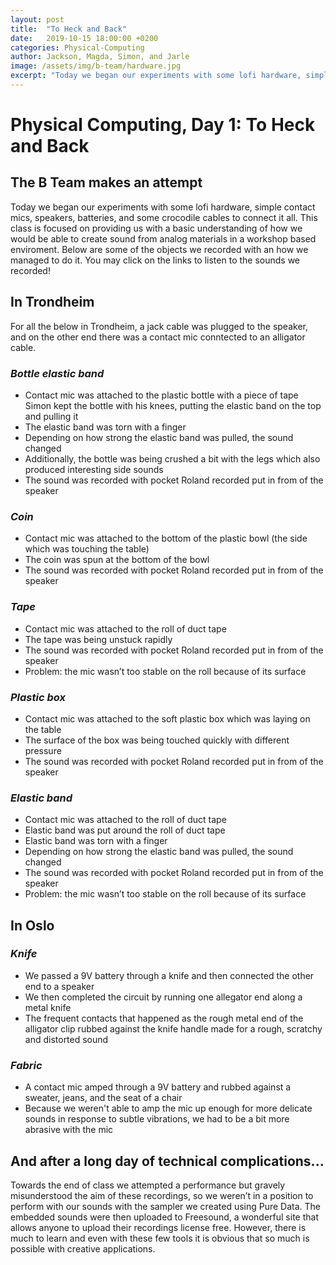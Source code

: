 ```yaml
---
layout: post
title:  "To Heck and Back"
date:   2019-10-15 18:00:00 +0200
categories: Physical-Computing
author: Jackson, Magda, Simon, and Jarle
image: /assets/img/b-team/hardware.jpg
excerpt: "Today we began our experiments with some lofi hardware, simple contact mics, speakers, batteries, and some crocodile cables to connect it all. We left in pieces."
---
```

# Physical Computing, Day 1: To Heck and Back
## The B Team makes an attempt

Today we began our experiments with some lofi hardware, simple contact mics, speakers, batteries, and some crocodile cables to connect it all. This class is focused on providing us with a basic understanding of how we would be able to create sound from analog materials in a workshop based enviroment. Below are some of the objects we recorded with an how we managed to do it. You may click on the links to listen to the sounds we recorded!

## In Trondheim
For all the below in Trondheim, a jack cable was plugged to the speaker, and on the other end there was a contact mic conntected to an alligator cable. 

### _Bottle elastic band_
- Contact mic was attached to the plastic bottle with a piece of tape
Simon kept the bottle with his knees, putting the elastic band on the top and pulling it
- The elastic band was torn with a finger
- Depending on how strong the elastic band was pulled, the sound changed
- Additionally, the bottle was being crushed a bit with the legs which also produced interesting side sounds
- The sound was recorded with pocket Roland recorded put in from of the speaker

### _Coin_
- Contact mic was attached to the bottom of the plastic bowl (the side which was touching the table)
- The coin was spun at the bottom of the bowl
- The sound was recorded with pocket Roland recorded put in from of the speaker

### _Tape_
- Contact mic was attached to the roll of duct tape
- The tape was being unstuck rapidly
- The sound was recorded with pocket Roland recorded put in from of the speaker
- Problem: the mic wasn’t too stable on the roll because of its surface

### _Plastic box_
- Contact mic was attached to the soft plastic box which was laying on the table 
- The surface of the box was being touched quickly with different pressure
- The sound was recorded with pocket Roland recorded put in from of the speaker

### _Elastic band_
- Contact mic was attached to the roll of duct tape
- Elastic band was put around the roll of duct tape
- Elastic band was torn with a finger
- Depending on how strong the elastic band was pulled, the sound changed
- The sound was recorded with pocket Roland recorded put in from of the speaker
- Problem: the mic wasn’t too stable on the roll because of its surface

## In Oslo
### _Knife_
- We passed a 9V battery through a knife and then connected the other end to a speaker
- We then completed the circuit by running one allegator end along a metal knife
- The frequent contacts that happened as the rough metal end of the alligator clip rubbed against the knife handle made for a rough, scratchy and distorted sound 


### _Fabric_
- A contact mic amped through a 9V battery and rubbed against a sweater, jeans, and the seat of a chair
- Because we weren't able to amp the mic up enough for more delicate sounds in  response to subtle vibrations, we had to be a bit more abrasive with the mic

## And after a long day of technical complications...
Towards the end of class we attempted a performance but gravely misunderstood the aim of these recordings, so we weren’t in a position to perform with our sounds with the sampler we created using Pure Data. The embedded sounds were then uploaded to Freesound, a wonderful site that allows anyone to upload their recordings license free. However, there is much to learn and even with these few tools it is obvious that so much is possible with creative applications.